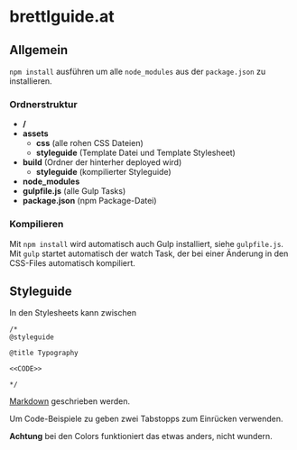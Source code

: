 # brettlguide.at
## Allgemein
`npm install` ausführen um alle `node_modules` aus der `package.json` zu installieren.

### Ordnerstruktur
* __/__
* __assets__
  * __css__ (alle rohen CSS Dateien)
  * __styleguide__ (Template Datei und Template Stylesheet)
* __build__ (Ordner der hinterher deployed wird)
  * __styleguide__ (kompilierter Styleguide)
* __node_modules__
* __gulpfile.js__ (alle Gulp Tasks)
* __package.json__ (npm Package-Datei)

### Kompilieren
Mit `npm install` wird automatisch auch Gulp installiert, siehe `gulpfile.js`.  
Mit `gulp` startet automatisch der watch Task, der bei einer Änderung in den CSS-Files automatisch kompiliert.

## Styleguide
In den Stylesheets kann zwischen
```
/*
@styleguide

@title Typography

<<CODE>>

*/
```
[Markdown](https://github.com/adam-p/markdown-here/wiki/Markdown-Cheatsheet) geschrieben werden.  

Um Code-Beispiele zu geben zwei Tabstopps zum Einrücken verwenden.  

__Achtung__ bei den Colors funktioniert das etwas anders, nicht wundern.
